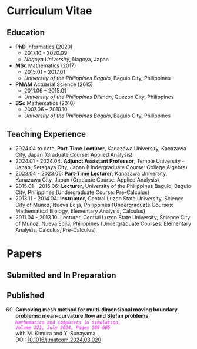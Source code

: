 # Curriculum Vitae
## Education
- **PhD** Informatics (2020)
   - 2017.10 - 2020.09
   - *Nagoya University*, Nagoya, Japan 
- **[MSc](https://dmcsweb.upb.edu.ph)** Mathematics (2017)
   - 2015.01 – 2017.01
   - *University of the Philippines Baguio*, Baguio City, Philippines
- **PMAM** Actuarial Science (2015)
   - 2011.06 – 2015.01
   - *University of the Philippines Diliman*, Quezon City, Philippines
- **BSc** Mathematics (2010)
   - 2007.06 – 2010.10
   - *University of the Philippines Baguio*, Baguio City, Philippines


## Teaching Experience
- 2024.04 to date: **Part-Time Lecturer**, Kanazawa University, Kanazawa City, Japan (Graduate Course: Applied Analysis)
- 2024.01 - 2024.04: **Adjunct Assistant Professor**, Temple University - Japan, Setagaya City, Japan (Undergraduate Course: College Algebra)
- 2023.04 - 2023.06: **Part-Time Lecturer**, Kanazawa University, Kanazawa City, Japan (Graduate Course: Applied Analysis)
- 2015.01 - 2015.06: **Lecturer**, University of the Philippines Baguio, Baguio City, Philippines (Undergraduate Course: Pre-Calculus)
- 2013.11 - 2014.04: **Instructor**, Central Luzon State University, Science City of Muñoz, Nueva Ecija, Philippines (Undergraduate Courses: Mathematical Biology, Elementary Analysis, Calculus)
- 2011.04 - 2013.10: Lecturer, Central Luzon State University, Science City of Muñoz, Nueva Ecija, Philippines (Undergraduate Courses: Elementary Analysis, Calculus, Pre-Calculus)


# Papers
## Submitted and In Preparation

## Published
60. **Comoving mesh method for multi-dimensional moving boundary problems: mean-curvature flow and Stefan problems**  <br />
    *<code style="color:fuchsia">Mathematics and Computers in Simulation, Volume 221, July 2024, Pages 589-605</code>*  <br />
    with M. Kimura and Y. Sunayama  <br />
    DOI: [10.1016/j.matcom.2024.03.020](https://doi.org/10.1016/j.matcom.2024.03.020)
    
